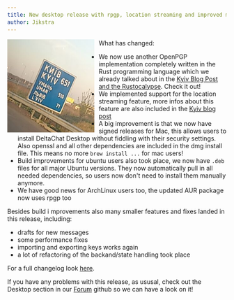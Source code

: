 ```yaml
---
title: New desktop release with rpgp, location streaming and improved mac & ubuntu builds
author: Jikstra
---
```


<img src="../assets/blog/xyiv-to-kyiv2.png" width="200" style="float: left; margin-right: 10px" /> 

What has changed:
- We now use another OpenPGP implementation completely written in the Rust
  programming language which we already talked about in the [Kyiv Blog Post and
  the Rustocalypse](https://delta.chat/en/2019-05-08-xyiv). Check it out!
- We implemented support for the location streaming feature, more infos about
  this feature are also included in the [Kyiv blog post](.https://delta.chat/en/2019-05-08-xyiv)
- A big improvement is that we now have signed releases for Mac, this allows 
  users to install DeltaChat Desktop without fiddling with their security
  settings. Also openssl and all other dependencies are included in the dmg
  install file. This means no more `brew install ...` for mac users!
- Build improvements for ubuntu users also took place, we now have `.deb` files
  for all major Ubuntu versions. They now automatically pull in all needed
  dependencies, so users now don't need to install them manually anymore.
- We have good news for ArchLinux users too, the updated AUR package now uses
  rpgp too

Besides build i mprovements also many smaller features and fixes landed in this
release, including:
- drafts for new messages
- some performance fixes
- importing and exporting keys works again 
- a lot of refactoring of the backand/state handling took place

For a full changelog look [here](https://github.com/deltachat/deltachat-desktop/releases/tag/v0.103.0). 

If you have any problems with this release, as ususal, check out the Desktop
section in our [Forum](https://support.delta.chat/c/desktop)
github so we can have a look on it!
